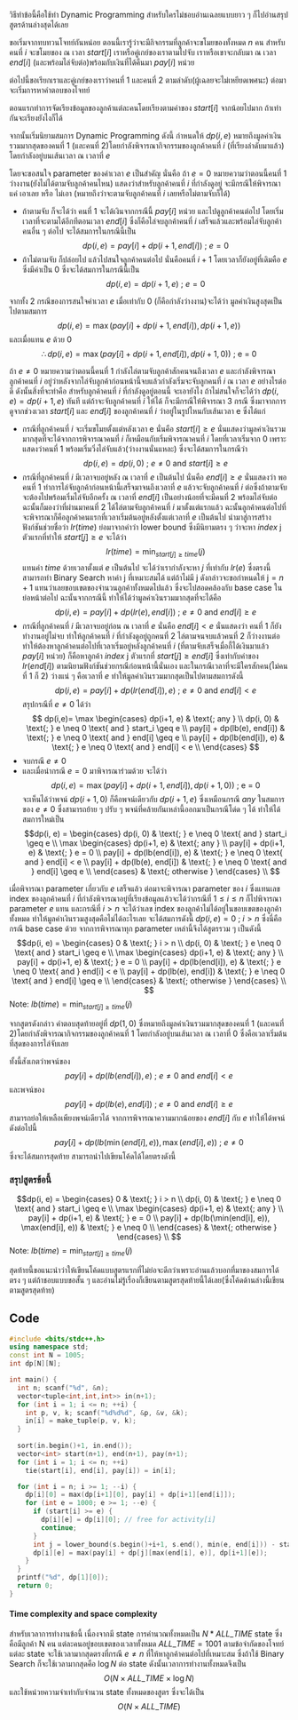 วิธีทำข้อนี้คือใช้ท่า Dynamic Programming 
สำหรับใครไม่ชอบอ่านเฉลยแบบยาว ๆ ก็ไปอ่านสรุปสูตรด้านล่างสุดได้เลย 

ขอเริ่มจากทบทวนโจทย์กันหน่อย ตอนนี้เรารู้ว่าจะมีกิจกรรมที่ลูกค้าจะขโมยของทั้งหมด $n$ คน สำหรับคนที่ $i$ จะขโมยของ ณ เวลา $start[i]$ เราหรือคู่เกย์ของเราตามไปจับ เราหรือเขาจะกลับมา ณ เวลา $end[i]$ (และพร้อมไล่จับต่อ)พร้อมกับเงินที่ได้คืนมา $pay[i]$  หน่วย

ต่อไปนี้ขอเรียกเราและคู่เกย์ของเราว่าคนที่ 1 และคนที่ 2 ตามลำดับ(ผู้เฉลยจะไม่เหยียดเพศนะ) ต่อมาจะเริ่มการหาคำตอบของโจทย์ 

ตอนแรกทำการจัดเรียงข้อมูลของลูกค้าแต่ละคนโดยเรียงตามค่าของ $start[i]$ จากน้อยไปมาก ถ้าเท่ากันจะเรียงยังไงก็ได้

จากนั้นเริ่มนิยามสมการ Dynamic Programming ดังนี้
กำหนดให้ $dp(i, e)$ หมายถึงมูลค่าเงินรวมมากสุดของคนที่ 1 (และคนที่ 2)โดยกำลังพิจารณากิจกรรมของลูกค้าคนที่ $i$ (ที่เรียงลำดับมาแล้ว) โดยกำลังอยู่บนเส้นเวลา ณ เวลาที่ $e$

โดยจะขอสนใจ parameter ของค่าเวลา $e$ เป็นสำคัญ นั่นคือ
ถ้า $e = 0$ หมายความว่าตอนนี้คนที่ 1 ว่างงาน(ยังไม่ได้ตามจับลูกค้าคนไหน) แสดงว่าสำหรับลูกค้าคนที่ $i$ ที่กำลังดูอยู่ จะมีกรณีให้พิจารณาแค่ เอาเลย หรือ ไม่เอา (หมายถึงว่าจะตามจับลูกค้าคนที่ $i$ เลยหรือไม่ตามจับก็ได้)
- ถ้าตามจับ ก็จะได้ว่า คนที่ 1 จะได้เงินจากกรณีนี้ $pay[i]$ หน่วย และไปดูลูกค้าคนต่อไป โดยเริ่มเวลาที่จะตามได้อีกทีตอนเวลา $end[i]$ ซึ่งก็คือไล่จบลูกค้าคนที่ $i$ เสร็จแล้วและพร้อมไล่จับลูกค้าคนอื่น ๆ ต่อไป จะได้สมการในกรณีนี้เป็น $$dp(i,e)=pay[i]+dp(i+1, end[i]) \text{ ; } e = 0$$
- ถ้าไม่ตามจับ ก็ปล่อยไป แล้วไปสนใจลูกค้าคนต่อไป นั่นคือคนที่ $i+1$ โดยเวลาก็ยังอยู่ที่เดิมคือ $e$ ซึ่งมีค่าเป็น $0$ ซึ่งจะได้สมการในกรณีนี้เป็น $$dp(i,e)=dp(i+1,e) \text{ ; } e = 0$$

จากทั้ง 2 กรณีของการสนใจค่าเวลา $e$ เมื่อเท่ากับ 0 (ก็คือกำลังว่างงาน)จะได้ว่า มูลค่าเงินสูงสุดเป็นไปตามสมการ 
$$dp(i, e) = \max(pay[i] + dp(i+1, end[i]), dp(i+1, e))$$ และเมื่อแทน $e$ ด้วย $0$
$$\therefore dp(i, e) = \max(pay[i]+dp(i+1, end[i]), dp(i+1, 0)) \text{ ; e = 0} $$

ถ้า $e \neq 0$ หมายความว่าตอนนี้คนที่ 1 กำลังไล่ตามจับลูกค้าสักคนจนถึงเวลา $e$ และกำลังพิจารณาลูกค้าคนที่ $i$ อยู่ว่าหลังจากไล่จับลูกค้าก่อนหน้านี้จบแล้วกำลังเริ่มจะจับลูกคนที่ $i$ ณ เวลา $e$ อย่างไรต่อดี ดังนั้นสิ่งที่จะทำคือ สำหรับลูกค้าคนที่ $i$ ที่กำลังดูอยู่ตอนนี้ จะเอายังไง ถ้าไม่สนใจก็จะได้ว่า $dp(i, e) = dp(i+1, e)$ ทันที แต่ถ้าจะจับลูกค้าคนที่ $i$ ให้ได้ ก็จะมีกรณีให้พิจารณา 3 กรณี ซึ่งมาจากการดูจากช่วงเวลา $start[i]$ และ $end[i]$ ของลูกค้าคนที่ $i$ ว่าอยู่ในรูปไหนกับเส้นเวลา e ซึ่งได้แก่
 - กรณีที่ลูกค้าคนที่ $i$ จะเริ่มขโมยตั้งแต่หลังเวลา e นั่นคือ $start[i] \geq e$ นั่นแสดงว่ามูลค่าเงินรวมมากสุดที่จะได้จากการพิจารณาคนที่ $i$ ก็เหมือนกับเริ่มพิจารณาคนที่ $i$ โดยที่เวลาเริ่มจาก 0 เพราะแสดงว่าคนที่ 1 พร้อมเริ่มวิ่งไล่จับแล้ว(ว่างงานนั่นแหละ) ซึ่งจะได้สมการในกรณีว่า $$dp(i, e)=dp(i, 0) \text{ ; } e \neq 0 \text{ and } start[i] \geq e$$ 
 - กรณีที่ลูกค้าคนที่ $i$ มีเวลาจบอยู่หลัง ณ เวลาที่ $e$ เป็นต้นไป นั่นคือ $end[i] \geq e$ นั่นแสดงว่า พอคนที่ 1 ทำการไล่จับลูกค้าก่อนหน้านี้เสร็จมาจนถึงเวลาที่ $e$ แล้วจะจับลูกค้าคนที่ $i$ ต่อซึ่งถ้าตามจับจะต้องไปพร้อมเริ่มไล่จับอีกครั้ง ณ เวลาที่ $end[i]$ เป็นอย่างน้อยที่จะมีคนที่ 2 พร้อมไล่จับต่อ ฉะนั้นก็มองว่าที่ผ่านมาคนที่ 2 ได้ไล่ตามจับลูกค้าคนที่ $i$ มาตั้งแต่แรกแล้ว ฉะนั้นลูกค้าคนต่อไปที่จะพิจารณาก็คือลูกค้าคนแรกที่เวลาเริ่มต้นอยู่หลังตั้งแต่เวลาที่ $e$ เป็นต้นไป นำมาสู่การสร้างฟังก์ชันช่วยชื่อว่า $lr(time)$ ย่อมาจากคำว่า $\text{lower bound}$ ซึ่งมีนิยามตรง ๆ ว่าจะหา $index \text{ j}$ ตัวแรกที่ทำให้ $start[j] \geq e$ จะได้ว่า $$lr(time) = \min_{start[j] \geq time}(j)$$ แทนค่า $time$ ด้วยเวลาตั้งแต่ $e$ เป็นต้นไป จะได้ว่าเรากำลังจะหา $j$ ที่เท่ากับ $lr(e)$ ซึ่งตรงนี้สามารถทำ Binary Search หาค่า j ที่เหมาะสมได้ แต่ถ้าไม่มี j ดังกล่าวจะขอกำหนดให้ $\text{j} = n+1$ แทนว่าเลยขอบเขตของจำนวนลูกค้าทั้งหมดไปแล้ว ซึ่งจะไปสอดคล้องกับ $\text{base case}$ ในย่อหน้าต่อไป
 ฉะนั้นจากกรณีนี้ ทำให้ได้ว่ามูลค่าเงินรวมมากสุดที่จะได้คือ $$dp(i, e) = pay[i] + dp(lr(e), end[i]) \text{ ; } e \neq 0 \text{ and } end[i] \geq e$$
 - กรณีที่ลูกค้าคนที่ $i$ มีเวลาจบอยู่ก่อน ณ เวลาที่ $e$ นั่นคือ $end[i] < e$ นั่นแสดงว่า คนที่ 1 ก็ยังทำงานอยู่ไม่จบ ทำให้ลูกค้าคนที่ $i$ ที่กำลังดูอยู่ถูกคนที่ 2 ไล่ตามจนจบแล้วคนที่ 2 ก็ว่างงานต่อ ทำให้ต้องหาลูกค้าคนต่อไปที่เวลาเริ่มอยู่หลังลูกค้าคนที่ $i$ (ที่ตามจับเสร็จเมื่อกี้ได้เงินมาแล้ว $pay[i]$ หน่วย) ก็คือหาลูกค้า $index \text{ j}$ ตัวแรกที่ $start[j] \geq end[i]$ ซึ่งเท่ากับค่าของ $lr(end[i])$ ตามนิยามฟังก์ชันช่วยกรณีก่อนหน้านี้นั่นเอง และในกรณีเวลาที่จะมีใครสักคน(ไม่คนที่ 1 ก็ 2) ว่างแน่ ๆ คือเวลาที่ $e$ ทำให้มูลค่าเงินรวมมากสุดเป็นไปตามสมการดังนี้ $$dp(i,e)=pay[i]+dp(lr(end[i]), e) \text{ ; } e \neq 0 \text{ and } end[i] < e$$ 
 สรุปกรณีที่ $e \neq 0$ ได้ว่า$$
 dp(i,e)= 
  \max \begin{cases}
   dp(i+1, e)      &                     \text{; any }                                                    \\
    dp(i, 0)         & \text{; } e \neq 0 \text{ and } start_i \geq e   \\
	  pay[i] + dp(lb(e), end[i]) & \text{; } e \neq 0 \text{ and } end[i] \geq e  \\
	  pay[i] + dp(lb(end[i]), e)  & \text{; } e \neq 0 \text{ and } end[i] < e       \\
  \end{cases}
$$
 - จบกรณี $e \neq 0$
 - และเมื่อนำกรณี $e = 0$ มาพิจารณาร่วมด้วย จะได้ว่า $$dp(i, e) = \max(pay[i]+dp(i+1, end[i]), dp(i+1, 0)) \text{ ; e = 0} $$ จะเห็นได้ว่าพจน์ $dp(i+1,0)$ ก็คือพจน์เดียวกับ $dp(i+1,e)$ ซึ่งเหมือนกรณี $any$ ในสมการของ $e \neq 0$ ซึ่งสามารถย้าย ๆ ปรับ ๆ พจน์ที่คล้ายกันเหล่านี้ออกมาเป็นกรณีโด่ด ๆ ได้ ทำให้ได้สมการใหม่เป็น 
$$dp(i, e) = 
\begin{cases}  
  dp(i, 0)         & \text{; } e \neq 0 \text{ and } start_i \geq e   \\
  \max \begin{cases}
	  dp(i+1, e)                          & \text{; any }                                                    \\
	  pay[i] + dp(i+1, e)            & \text{; }  e = 0                                                 \\
	  pay[i] + dp(lb(end[i]), e)  & \text{; } e \neq 0 \text{ and } end[i] < e       \\
	  pay[i] + dp(lb(e), end[i]) & \text{; } e \neq 0 \text{ and } end[i] \geq e  \\
  \end{cases} & \text{; otherwise }
   \end{cases} \\
$$

เมื่อพิจารณา parameter เกี่ยวกับ $e$ เสร็จแล้ว ต่อมาจะพิจารณา parameter ของ $i$ ซึ่งแทนเลข index ของลูกค้าคนที่ $i$ ที่กำลังพิจารณาอยู่ที่เรียงข้อมูลแล้วจะได้ว่ากรณีที่ $1 \leq i \leq n$ ก็ไปพิจารณา parameter $e$ แทน และกรณีที่ $i > n$ จะได้ว่าเลข index ของลูกค้าไม่ได้อยู่ในขอบเขตของลูกค้าทั้งหมด ทำให้มูลค่าเงินรวมสูงสุดคือไม่ได้อะไรเลย จะได้สมการดังนี้ $dp(i, e) = 0 \text{ ; } i > n$ ซึ่งนี่คือกรณี $\text{base case}$ ด้วย จากการพิจารณาทุก parameter เหล่านี้จึงได้สูตรรวม ๆ เป็นดังนี้ 
$$dp(i, e) = 
\begin{cases}  
  0                  & \text{; } i > n                                                       \\
  dp(i, 0)         & \text{; } e \neq 0 \text{ and } start_i \geq e   \\
  \max \begin{cases}
	  dp(i+1, e)                          & \text{; any }                                                    \\
	  pay[i] + dp(i+1, e)            & \text{; }  e = 0                                                 \\
	  pay[i] + dp(lb(end[i]), e)  & \text{; } e \neq 0 \text{ and } end[i] < e       \\
	  pay[i] + dp(lb(e), end[i]) & \text{; } e \neq 0 \text{ and } end[i] \geq e  \\
  \end{cases} & \text{; otherwise }
   \end{cases} \\
$$
$\text{Note: } lb(time) = \min_{start[j] \geq time}(j)$

จากสูตรดังกล่าว คำตอบสุดท้ายอยู่ที่ $dp(1, 0)$ ซึ่งหมายถึงมูลค่าเงินรวมมากสุดของคนที่ 1 (และคนที่ 2)โดยกำลังพิจารณากิจกรรมของลูกค้าคนที่ $1$ โดยกำลังอยู่บนเส้นเวลา ณ เวลาที่ $0$ ซึ่งคือเวลาเริ่มต้นที่สุดของการไล่จับเลย

ทั้งนี้สังเกตว่าพจน์ของ $$pay[i] + dp(lb(end[i]), e) \text{ ; } e \neq 0 \text{ and } end[i] < e$$ และพจน์ของ $$pay[i] + dp(lb(e), end[i])  \text{ ; } e \neq 0 \text{ and } end[i] \geq e $$ สามารถย่อให้เหลือเพียงพจน์เดียวได้ จากการพิจารณาความมากน้อยของ $end[i]$ กับ $e$ ทำให้ได้พจน์ดังต่อไปนี้ $$ pay[i] + dp(lb(\min(end[i], e)), \max(end[i], e)) \text{ ; } e \neq 0 $$ ซึ่งจะได้สมการสุดท้าย สามารถนำไปเขียนโค้ดได้โดยตรงดังนี้
### สรุปสูตรข้อนี้
$$dp(i, e) = 
\begin{cases}  
  0                  & \text{; } i > n                                                       \\
  dp(i, 0)         & \text{; } e \neq 0 \text{ and } start_i \geq e   \\
  \max \begin{cases}
	  dp(i+1, e)                          & \text{; any }                                                    \\
	  pay[i] + dp(i+1, e)            & \text{; }  e = 0                                                 \\
	  pay[i] + dp(lb(\min(end[i], e)), \max(end[i], e)) & \text{; } e \neq 0 \\
  \end{cases} & \text{; otherwise }
   \end{cases} \\
$$
$\text{Note: } lb(time) = \min_{start[j] \geq time}(j)$

สุดท้ายนี้ขอแนะนำว่าให้เขียนโค้ดแบบสูตรแรกที่ไม่ย่อจะดีกว่าเพราะอ่านแล้วบอกที่มาของสมการได้ตรง ๆ แต่ถ้าชอบแบบขอสั้น ๆ และอ่านไม่รู้เรื่องก็เขียนตามสูตรสุดท้ายนี้ได้เลย(ซึ่งโค้ดด้านล่างนี้เขียนตามสูตรสุดท้าย)

## Code 
```cpp
#include <bits/stdc++.h>
using namespace std;
const int N = 1005;
int dp[N][N];

int main() {
  int n; scanf("%d", &n);
  vector<tuple<int,int,int>> in(n+1);
  for (int i = 1; i <= n; ++i) {
    int p, v, k; scanf("%d%d%d", &p, &v, &k);
    in[i] = make_tuple(p, v, k);
  }
  
  sort(in.begin()+1, in.end());
  vector<int> start(n+1), end(n+1), pay(n+1);
  for (int i = 1; i <= n; ++i)
    tie(start[i], end[i], pay[i]) = in[i];

  for (int i = n; i >= 1; --i) {
    dp[i][0] = max(dp[i+1][0], pay[i] + dp[i+1][end[i]]);
    for (int e = 1000; e >= 1; --e) {
      if (start[i] >= e) {
        dp[i][e] = dp[i][0]; // free for activity[i]
        continue;
      }
      int j = lower_bound(s.begin()+i+1, s.end(), min(e, end[i])) - start.begin();
      dp[i][e] = max(pay[i] + dp[j][max(end[i], e)], dp[i+1][e]);  
    }
  }
  printf("%d", dp[1][0]);
  return 0;
}
```
#### Time complexity and space complexity
สำหรับเวลาการทำงานข้อนี้ เนื่องจากมี state การคำนวณทั้งหมดเป็น $N*ALL\_TIME$ state ซึ่งคือมีลูกค้า N คน แต่ละคนอยู่ขอบเขตของเวลาทั้งหมด $ALL\_TIME = 1001$ ตามข้อจำกัดของโจทย์ แต่ละ state จะใช้เวลามากสุดตรงที่กรณี $e \neq n$ ที่ให้หาลูกค้าคนต่อไปที่เหมาะสม ซึ่งถ้าใช้ Binary Search ก็จะใช้เวลามากสุดคือ $\log{N}$ ต่อ state ดังนั้นเวลาการทำงานทั้งหมดจึงเป็น
$$O(N\times ALL\_TIME\times \log{N})$$ และใช้หน่วยความจำเท่ากับจำนวน state ทั้งหมดของสูตร ซึ่งจะได้เป็น $$O(N\times ALL\_TIME)$$ 
